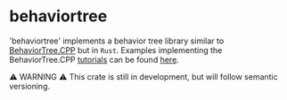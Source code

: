 # behaviortree

'behaviortree' implements a behavior tree library similar to [BehaviorTree.CPP](https://www.behaviortree.dev/) but in `Rust`.
Examples implementing the BehaviorTree.CPP [tutorials](https://www.behaviortree.dev/docs/intro)
can be found [here](https://github.com/stepkun/behaviortree/tree/main/examples).

⚠️ WARNING ⚠️
This crate is still in development, but will follow semantic versioning.

